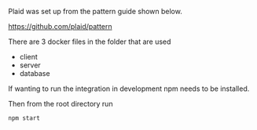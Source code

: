 Plaid was set up from the pattern guide shown below.

https://github.com/plaid/pattern

There are 3 docker files in the folder that are used

- client
- server
- database

If wanting to run the integration in development npm needs to be installed.

Then from the root directory run

```bash
npm start
```

